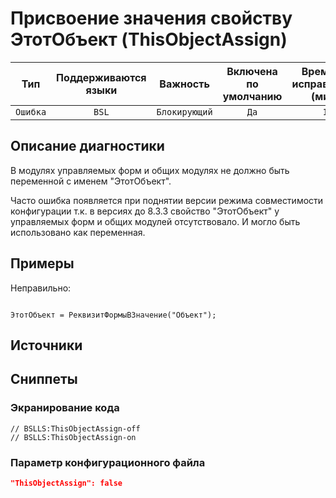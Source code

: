 # Присвоение значения свойству ЭтотОбъект (ThisObjectAssign)

|   Тип    |    Поддерживаются<br>языки    |   Важность    |    Включена<br>по умолчанию    |    Время на<br>исправление (мин)    |  Теги   |
|:--------:|:-----------------------------:|:-------------:|:------------------------------:|:-----------------------------------:|:-------:|
| `Ошибка` |             `BSL`             | `Блокирующий` |              `Да`              |                 `1`                 | `error` |

<!-- Блоки выше заполняются автоматически, не трогать -->
## Описание диагностики
В модулях управляемых форм и общих модулях не должно быть переменной с именем "ЭтотОбъект".

Часто ошибка появляется при поднятии версии режима совместимости конфигурации т.к. в версиях до 8.3.3 
свойство "ЭтотОбъект" у управляемых форм и общих модулей отсутствовало. И могло быть 
использовано как переменная.

## Примеры

Неправильно:
```bsl

ЭтотОбъект = РеквизитФормыВЗначение("Объект");

```

## Источники

## Сниппеты

<!-- Блоки ниже заполняются автоматически, не трогать -->
### Экранирование кода

```bsl
// BSLLS:ThisObjectAssign-off
// BSLLS:ThisObjectAssign-on
```

### Параметр конфигурационного файла

```json
"ThisObjectAssign": false
```
